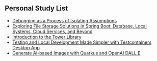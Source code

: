 ## Personal Study List
<!-- BLOG-POST-LIST:START -->
- [Debugging as a Process of Isolating Assumptions](https://foojay.io/today/debugging-as-a-process-of-isolating-assumptions/)
- [Exploring File Storage Solutions in Spring Boot: Database, Local Systems, Cloud Services, and Beyond](https://foojay.io/today/exploring-file-storage-solutions-in-spring-boot-database-local-systems-cloud-services-and-beyond/)
- [Introduction to the Tower Library](https://foojay.io/today/introduction-tower/)
- [Testing and Local Development Made Simpler with Testcontainers Desktop App](https://foojay.io/today/testing-and-local-development-made-simpler-with-testcontainers-desktop-app/)
- [Generate AI-based Images with Quarkus and OpenAI DALL.E](https://foojay.io/today/images-generation-with-quarkus-and-openai/)
<!-- BLOG-POST-LIST:END -->  
